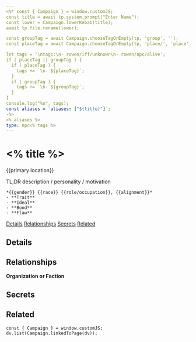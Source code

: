 ```yaml
---
<%* const { Campaign } = window.customJS;
const title = await tp.system.prompt("Enter Name");
const lower = Campaign.lowerKebab(title);
await tp.file.rename(lower);

const groupTag = await Campaign.chooseTagOrEmpty(tp, 'group', '');
const placeTag = await Campaign.chooseTagOrEmpty(tp, 'place/', 'place');

let tags = '\ntags:\n- rowen/iff/unknown\n- rowen/npc/alive';
if ( placeTag || groupTag ) {
  if ( placeTag ) {
    tags += `\n- ${placeTag}`;
  }
  if ( groupTag ) {
    tags += `\n- ${groupTag}`;
  }
}
console.log("%o", tags);
const aliases = `aliases: ["${title}"]`;
-%>
<% aliases %>
type: npc<% tags %>
---
```

# <% title %>
<span class="subhead">{{primary location}}</span>

TL;DR description / personality / motivation



```ad-npc
*{{gender}} {{race}} {{role/occupation}}, {{alignment}}*  
- **Trait**
- **Ideal**
- **Bond**
- **Flaw**
```

<span class="nav">[Details](#Details) [Relationships](#Relationships) [Secrets](#Secrets) [Related](#Related)</span>

## Details


## Relationships

**Organization or Faction**

## Secrets

## Related

```dataviewjs
const { Campaign } = window.customJS;
dv.list(Campaign.linkedToPage(dv));
```
